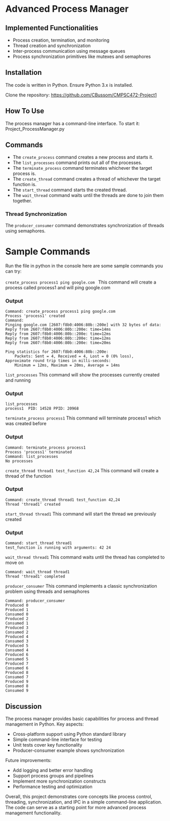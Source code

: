 # Advanced Process Manager

## Implemented Functionalities

- Process creation, termination, and monitoring
- Thread creation and synchronization  
- Inter-process communication using message queues
- Process synchronization primitives like mutexes and semaphores

## Installation  

The code is written in Python. Ensure Python 3.x is installed.

Clone the repository: https://github.com/CBussom/CMPSC472-Project1

## How To Use

The process manager has a command-line interface. To start it:
Project_ProcessManager.py

## Commands
- The `create_process` command creates a new process and starts it.
- The `list_processes` command prints out all of the processes.
- The `terminate_process` command terminates whichever the target process is.
- The `create_thread` command creates a thread of whichever the target function is.
- The `start_thread` command starts the created thread.
- The `wait_thread` command waits until the threads are done to join them together.
  
### Thread Synchronization   
The `producer_consumer` command demonstrates synchronization of threads using semaphores.

# Sample Commands

Run the file in python in the console here are some sample commands you can try: <br> <br> 
`create_process process1 ping google.com `
This command will create a process called process1 and will ping google.com

### Output 
```
Command: create_process process1 ping google.com   
Process 'process1' created
Command: 
Pinging google.com [2607:f8b0:4006:80b::200e] with 32 bytes of data:
Reply from 2607:f8b0:4006:80b::200e: time=14ms 
Reply from 2607:f8b0:4006:80b::200e: time=12ms 
Reply from 2607:f8b0:4006:80b::200e: time=12ms 
Reply from 2607:f8b0:4006:80b::200e: time=20ms 

Ping statistics for 2607:f8b0:4006:80b::200e:
    Packets: Sent = 4, Received = 4, Lost = 0 (0% loss),
Approximate round trip times in milli-seconds:
    Minimum = 12ms, Maximum = 20ms, Average = 14ms
```

`list_processes` 
This command will show the processes currently created and running
### Output
```
list_processes
process1  PID: 14528 PPID: 20968
```

`terminate_process process1`
This command will terminate process1 which was created before

### Output
```
Command: terminate_process process1
Process 'process1' terminated
Command: list_processes
No processes
```

`create_thread thread1 test_function 42,24`
This command will create a thread of the function 

### Output
```
Command: create_thread thread1 test_function 42,24   
Thread 'thread1' created
```


`start_thread thread1`
This command will start the thread we previously created 

### Output
```
Command: start_thread thread1  
test_function is running with arguments: 42 24
```

`wait_thread thread1`
This command waits until the thread has completed to move on

```
Command: wait_thread thread1
Thread 'thread1' completed
```


`producer_consumer`
This command implements a classic synchronization problem using threads and semaphores

```
Command: producer_consumer
Produced 0
Produced 1
Consumed 0
Produced 2
Consumed 1
Produced 3
Consumed 2
Produced 4
Consumed 3
Produced 5
Consumed 4
Produced 6
Consumed 5
Produced 7
Consumed 6
Produced 8
Consumed 7
Produced 9
Consumed 8
Consumed 9
```
## Discussion

The process manager provides basic capabilities for process and thread management in Python. Key aspects:

- Cross-platform support using Python standard library
- Simple command-line interface for testing  
- Unit tests cover key functionality   
- Producer-consumer example shows synchronization

Future improvements:

- Add logging and better error handling
- Support process groups and pipelines
- Implement more synchronization constructs  
- Performance testing and optimization

Overall, this project demonstrates core concepts like process control, threading, synchronization, and IPC in a simple command-line application. The code can serve as a starting point for more advanced process management functionality.
